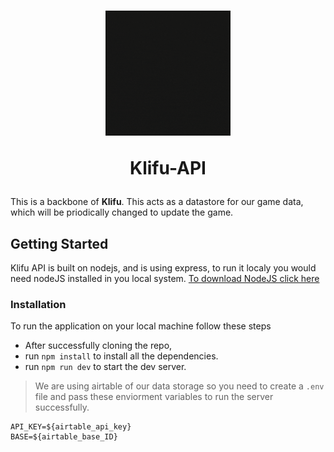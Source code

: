 <h1 align="center">

<img src="./klifu.gif" alt="logo" width="200"  />

Klifu-API

</h1>

This is a backbone of **Klifu**. This acts as a datastore for our game data, which will be priodically changed to update the game.  

## Getting Started
Klifu API is built on nodejs, and is using express, to run it localy you would need nodeJS installed in you local system. [To download NodeJS click here](https://nodejs.org/en/download/)

### Installation 
To run the application on your local machine follow these steps
- After successfully cloning the repo, 
- run `npm install` to install all the dependencies. 
- run `npm run dev` to start the dev server. 

> We are using airtable of our data storage so you need to create a `.env` file and pass these enviorment variables to run the server successfully. 
```.env
API_KEY=${airtable_api_key}
BASE=${airtable_base_ID}
```

